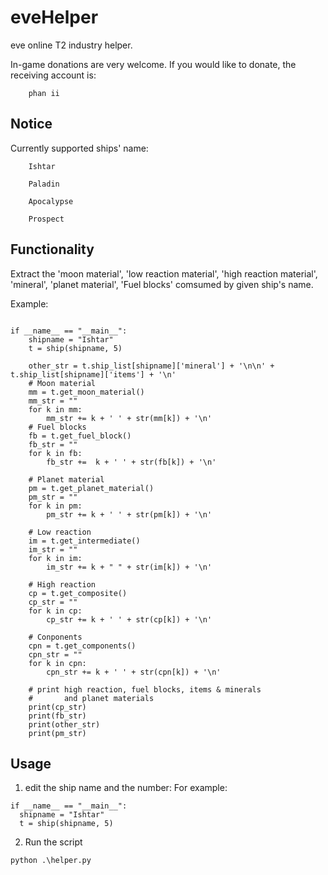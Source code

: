 # eveHelper
eve online T2 industry helper.

In-game donations are very welcome. If you would like to donate, the receiving account is: 

        phan ii

## Notice

Currently supported ships' name:

        Ishtar
        
        Paladin
        
        Apocalypse
        
        Prospect

## Functionality

Extract the 'moon material', 'low reaction material', 'high reaction material', 'mineral', 'planet material', 'Fuel blocks' comsumed by given ship's name.

Example:

```

if __name__ == "__main__":
    shipname = "Ishtar"
    t = ship(shipname, 5)
    
    other_str = t.ship_list[shipname]['mineral'] + '\n\n' + t.ship_list[shipname]['items'] + '\n'
    # Moon material
    mm = t.get_moon_material()
    mm_str = ""
    for k in mm:
        mm_str += k + ' ' + str(mm[k]) + '\n'
    # Fuel blocks
    fb = t.get_fuel_block()
    fb_str = ""
    for k in fb:
        fb_str +=  k + ' ' + str(fb[k]) + '\n'

    # Planet material
    pm = t.get_planet_material()
    pm_str = ""
    for k in pm:
        pm_str += k + ' ' + str(pm[k]) + '\n'

    # Low reaction
    im = t.get_intermediate()
    im_str = ""
    for k in im:
        im_str += k + " " + str(im[k]) + '\n'

    # High reaction
    cp = t.get_composite()
    cp_str = ""
    for k in cp:
        cp_str += k + ' ' + str(cp[k]) + '\n'
    
    # Conponents
    cpn = t.get_components()
    cpn_str = ""
    for k in cpn:
        cpn_str += k + ' ' + str(cpn[k]) + '\n'

    # print high reaction, fuel blocks, items & minerals
    #       and planet materials
    print(cp_str)
    print(fb_str)
    print(other_str)
    print(pm_str)
```

## Usage

1. edit the ship name and the number:
  For example: 
  ```
  if __name__ == "__main__":
    shipname = "Ishtar"
    t = ship(shipname, 5)
  ```
2. Run the script
  ```
  python .\helper.py
  ```


